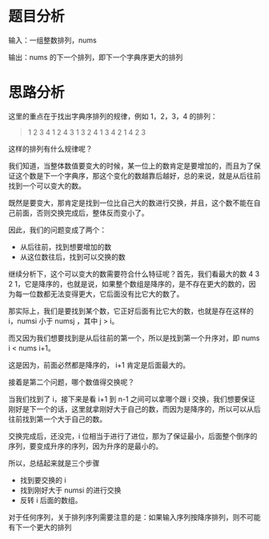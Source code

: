 # 题目分析

输入：一组整数排列，nums

输出：nums 的下一个排列，即下一个字典序更大的排列

# 思路分析

这里的重点在于找出字典序排列的规律，例如 1，2，3，4 的排列：

> 1 2 3 4
> 1 2 4 3
> 1 3 2 4
> 1 3 4 2
> 1 4 2 3

这样的排列有什么规律呢？

我们知道，当整体数值要变大的时候，某一位上的数肯定是要增加的，而且为了保证这个数是下一个字典序，那这个变化的数越靠后越好，总的来说，就是从后往前找到一个可以变大的数。

既然是要变大，那肯定是找到一位比自己大的数进行交换，并且，这个数不能在自己前面，否则交换完成后，整体反而变小了。

因此，我们的问题变成了两个：

- 从后往前，找到想要增加的数
- 从这位数往后，找到可以交换的数

继续分析下，这个可以变大的数需要符合什么特征呢？首先，我们看最大的数 4 3 2 1，它是降序的，也就是说，如果整个数组是降序的，是不存在更大的数的，因为每一位数都无法变得更大，它后面没有比它大的数了。

那实际上，我们是要找到某个数，它正好后面有比它大的数，也就是存在这样的 i，numsi 小于 numsj ，其中 j > i。

而又因为我们想要找到是从后往前的第一个，所以是找到第一个升序对，即 nums i < nums i+1。

这是因为，前面必然都是降序的， i+1 肯定是后面最大的。

接着是第二个问题，哪个数值得交换呢？

当我们找到了 i，接下来是看 i+1 到 n-1 之间可以拿哪个跟 i 交换，我们想要保证刚好是下一个的话，这里就拿刚好大于自己的数，而因为是降序的，所以可以从后往前找到第一个大于自己的数。

交换完成后，还没完，i 位相当于进行了进位，那为了保证最小，后面整个倒序的序列，要变成升序的序列，因为升序的是最小的。

所以，总结起来就是三个步骤

- 找到要交换的 i
- 找到刚好大于 numsi 的进行交换
- 反转 i 后面的数组。





对于任何序列，关于排列序列需要注意的是：如果输入序列按降序排列，则不可能有下一个更大的排列



